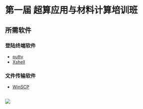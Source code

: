 # 第一届 超算应用与材料计算培训班
## 所需软件
### 登陆终端软件
* [putty](https://www.putty.org/)
* [Xshell](https://xshell.en.softonic.com/)
### 文件传输软件
* [WinSCP](https://www.winscp.net/)

## ![](poster2.jpg)
